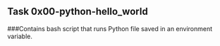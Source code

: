 ## Task 0x00-python-hello_world<br>
###Contains bash script that runs Python file saved in an environment variable.
